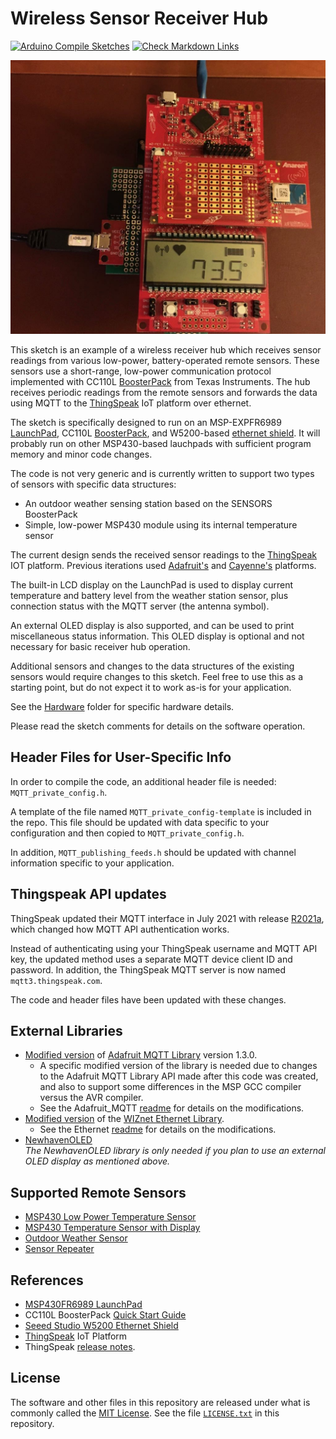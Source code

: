 # Wireless Sensor Receiver Hub

[![Arduino Compile Sketches](https://github.com/Andy4495/Wireless-Sensor-Receiver-Hub/actions/workflows/arduino-compile-sketches.yml/badge.svg)](https://github.com/Andy4495/Wireless-Sensor-Receiver-Hub/actions/workflows/arduino-compile-sketches.yml)
[![Check Markdown Links](https://github.com/Andy4495/Wireless-Sensor-Receiver-Hub/actions/workflows/CheckMarkdownLinks.yml/badge.svg)](https://github.com/Andy4495/Wireless-Sensor-Receiver-Hub/actions/workflows/CheckMarkdownLinks.yml)

![Fully assembled Hub: Ethernet Shield (bottom), Shield-LaunchPad Interface (middle-bottom), MSP-EXP430FR6989 LaunchPad (middle-top), and CC110L BoosterPack (top).](jpg/hub.jpg)

This sketch is an example of a wireless receiver hub which receives sensor readings from various low-power, battery-operated remote sensors. These sensors use a short-range, low-power communication protocol implemented with CC110L [BoosterPack][2] from Texas Instruments. The hub receives periodic readings from the remote sensors and forwards the data using MQTT to the [ThingSpeak][5] IoT platform over ethernet.

The sketch is specifically designed to run on an MSP-EXPFR6989 [LaunchPad][1], CC110L [BoosterPack][2], and W5200-based [ethernet shield][3]. It will probably run on other MSP430-based lauchpads with sufficient program memory and minor code changes.

The code is not very generic and is currently written to support two types of sensors with specific data structures:

- An outdoor weather sensing station based on the SENSORS BoosterPack
- Simple, low-power MSP430 module using its internal temperature sensor

The current design sends the received sensor readings to the [ThingSpeak][5] IOT platform. Previous iterations used [Adafruit's][4] and [Cayenne's][9] platforms.

The built-in LCD display on the LaunchPad is used to display current temperature and battery level from the weather station sensor, plus connection status with the MQTT server (the antenna symbol).

An external OLED display is also supported, and can be used to print miscellaneous status information. This OLED display is optional and not necessary for basic receiver hub operation.

Additional sensors and changes to the data structures of the existing sensors would require changes to this sketch. Feel free to use this as a starting point, but do not expect it to work as-is for your application.

See the [Hardware](./Hardware) folder for specific hardware details.

Please read the sketch comments for details on the software operation.

## Header Files for User-Specific Info

In order to compile the code, an additional header file is needed: `MQTT_private_config.h`.

A template of the file named `MQTT_private_config-template` is included in the repo. This file should be updated with data specific to your configuration and then copied to `MQTT_private_config.h`.

In addition, `MQTT_publishing_feeds.h` should be updated with channel information specific to your application.

## Thingspeak API updates

ThingSpeak updated their MQTT interface in July 2021 with release [R2021a][10], which changed how MQTT API authentication works.

Instead of authenticating using your ThingSpeak username and MQTT API key, the updated method uses a separate MQTT device client ID and password. In addition, the ThingSpeak MQTT server is now named `mqtt3.thingspeak.com`.

The code and header files have been updated with these changes.

## External Libraries

- [Modified version][15] of [Adafruit MQTT Library][16] version 1.3.0.
  - A specific modified version of the library is needed due to changes to the Adafruit MQTT Library API made after this code was created, and also to support some differences in the MSP GCC compiler versus the AVR compiler.
  - See the Adafruit_MQTT [readme][8] for details on the modifications.
- [Modified version][17] of the [WIZnet Ethernet Library][18].
  - See the Ethernet [readme](./Ethernet.md) for details on the modifications.
- [NewhavenOLED](https://github.com/Andy4495/NewhavenOLED)  
  *The NewhavenOLED library is only needed if you plan to use an external OLED display as mentioned above.*

## Supported Remote Sensors

- [MSP430 Low Power Temperature Sensor][14]
- [MSP430 Temperature Sensor with Display][11]
- [Outdoor Weather Sensor][12]
- [Sensor Repeater][13]

## References

- [MSP430FR6989 LaunchPad][1]
- CC110L BoosterPack [Quick Start Guide][2]
- [Seeed Studio W5200 Ethernet Shield][3]
- [ThingSpeak][5] IoT Platform
- ThingSpeak [release notes][10].

## License

The software and other files in this repository are released under what is commonly called the [MIT License][100]. See the file [`LICENSE.txt`][101] in this repository.

[1]: http://www.ti.com/tool/MSP-EXP430FR6989
[2]: https://www.ti.com/lit/ml/swru312b/swru312b.pdf
[3]: http://wiki.seeedstudio.com/Ethernet_Shield_V2.0/
[4]: https://io.adafruit.com/
[5]: https://thingspeak.com/
[8]: ./Adafruit_MQTT.md
[9]: https://cayenne.mydevices.com
[10]: https://www.mathworks.com/help/thingspeak/release-notes.html
[11]: https://github.com/Andy4495/MSP430TempSensorWithDisplay
[12]: https://github.com/Andy4495/Outdoor-Weather-Sensor
[13]: https://github.com/Andy4495/Sensor-Repeater
[14]: https://github.com/Andy4495/MSP430LowPowerTempSensor
[15]: https://github.com/Andy4495/Adafruit_MQTT_Library-1.3.0
[16]: https://github.com/adafruit/Adafruit_MQTT_Library
[17]: https://github.com/Andy4495/WIZ_Ethernet_Library
[18]: https://github.com/Wiznet/WIZ_Ethernet_Library
[100]: https://choosealicense.com/licenses/mit/
[101]: ./LICENSE.txt
[200]: https://github.com/Andy4495/Wireless-Sensor-Receiver-Hub
